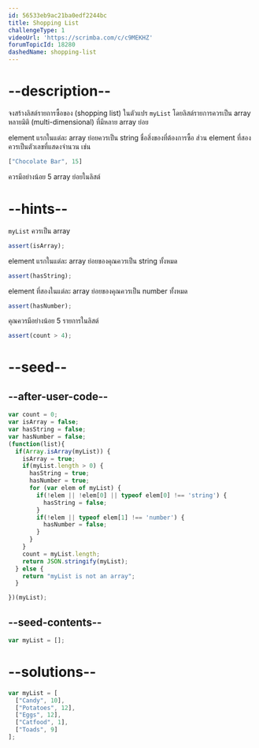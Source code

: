 ```yaml
---
id: 56533eb9ac21ba0edf2244bc
title: Shopping List
challengeType: 1
videoUrl: 'https://scrimba.com/c/c9MEKHZ'
forumTopicId: 18280
dashedName: shopping-list
---
```


# --description--

จงสร้างลิสต์รายการซื้อของ (shopping list) ในตัวแปร `myList` โดยลิสต์รายการควรเป็น array หลายมิติ (multi-dimensional) ที่มีหลาย array ย่อย

element แรกในแต่ละ array ย่อยควรเป็น string ชื่อสิ่งของที่ต้องการซื้อ ส่วน element ที่สองควรเป็นตัวเลขที่แสดงจำนวน เช่น

```js
["Chocolate Bar", 15]
```

ควรมีอย่างน้อย 5 array ย่อยในลิสต์

# --hints--

`myList` ควรเป็น array

```js
assert(isArray);
```

element แรกในแต่ละ array ย่อยของคุณควรเป็น string ทั้งหมด


```js
assert(hasString);
```

element ที่สองในแต่ละ array ย่อยของคุณควรเป็น number ทั้งหมด

```js
assert(hasNumber);
```

คุณควรมีอย่างน้อย 5 รายการในลิสต์

```js
assert(count > 4);
```

# --seed--

## --after-user-code--

```js
var count = 0;
var isArray = false;
var hasString = false;
var hasNumber = false;
(function(list){
  if(Array.isArray(myList)) {
    isArray = true;
    if(myList.length > 0) {
      hasString = true;
      hasNumber = true;
      for (var elem of myList) {
        if(!elem || !elem[0] || typeof elem[0] !== 'string') {
          hasString = false;
        }
        if(!elem || typeof elem[1] !== 'number') {
          hasNumber = false;
        }
      }
    }
    count = myList.length;
    return JSON.stringify(myList);
  } else {
    return "myList is not an array";
  }

})(myList);
```

## --seed-contents--

```js
var myList = [];
```

# --solutions--

```js
var myList = [
  ["Candy", 10],
  ["Potatoes", 12],
  ["Eggs", 12],
  ["Catfood", 1],
  ["Toads", 9]
];
```

